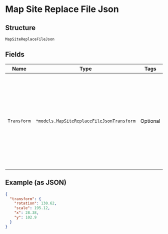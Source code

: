 
# Map Site Replace File Json

## Structure

`MapSiteReplaceFileJson`

## Fields

| Name | Type | Tags | Description |
|  --- | --- | --- | --- |
| `Transform` | [`*models.MapSiteReplaceFileJsonTransform`](../../doc/models/map-site-replace-file-json-transform.md) | Optional | If `transform` is provided, all the locations of the objects on the map (AP, Zone, Vbeacon, Beacon) will be transformed as well (relative to the new Map) |

## Example (as JSON)

```json
{
  "transform": {
    "rotation": 130.62,
    "scale": 195.12,
    "x": 28.38,
    "y": 102.9
  }
}
```

